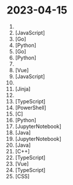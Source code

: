 # 2023-04-15

1. [](https://github.comundefined "AI绘画资料合集（包含国内外可使用平台、使用教程、参数教程、部署教程、业界新闻等等） stable diffusion tutorial、disco diffusion tutorial、 AI Platform") 
2. [](https://github.comundefined "这是一个完整的数字人项目，包含Python内核及UE数字人模型，可以用于做数字助理及抖音自动直播，又或者作为你的应用入口也很帅.") [JavaScript]
3. [](https://github.comundefined "An enterprise-level cloud-native monitoring system, which can be used as drop-in replacement of Prometheus for alerting and Grafana for visualization.") [Go]
4. [](https://github.comundefined "Chinese version of CLIP which achieves Chinese cross-modal retrieval and representation generation.") [Python]
5. [](https://github.comundefined "一款内网综合扫描工具，方便一键自动化、全方位漏扫扫描。") [Go]
6. [](https://github.comundefined "🤖 wukong-robot 是一个简单、灵活、优雅的中文语音对话机器人/智能音箱项目，支持ChatGPT多轮对话能力，还可能是首个支持脑机交互的开源智能音箱项目。") [Python]
7. [](https://github.comundefined "提供多款 Shadowrocket 规则，拥有强劲的广告过滤功能。每日8时重新构建规则。") 
8. [](https://github.comundefined "🎉 (RuoYi)官方仓库 基于SpringBoot，Spring Security，JWT，Vue3 & Vite、Element Plus 的前后端分离权限管理系统") [Vue]
9. [](https://github.comundefined "一套遵循原生态开发模式的 Web UI 组件库，采用自身轻量级模块化规范，易上手，可以更简单快速地构建网页界面。") [JavaScript]
10. [](https://github.comundefined "一个各类漏洞POC知识库") 
11. [](https://github.comundefined "使用Ansible脚本安装K8S集群，介绍组件交互原理，方便直接，不受国内网络环境影响") [Jinja]
12. [](https://github.comundefined "如何将ChatGPT调教成一只猫娘") 
13. [](https://github.comundefined "A flow chart editing framework focusing on business customization. 专注于业务自定义的流程图编辑框架，支持实现脑图、ER图、UML、工作流等各种图编辑场景。") [TypeScript]
14. [](https://github.comundefined "渗透测试有关的POC、EXP、脚本、提权、小工具等---About penetration-testing python-script poc getshell csrf xss cms php-getshell domainmod-xss csrf-webshell cobub-razor cve rce sql sql-poc poc-exp bypass oa-getshell cve-cms") [PowerShell]
15. [](https://github.comundefined "") [C]
16. [](https://github.comundefined "文件快递柜-匿名口令分享文本，文件，像拿快递一样取文件（File Express Cabinet - Anonymous Passcode Sharing Text, Files, Like Taking Express Delivery for Files）") [Python]
17. [](https://github.comundefined "Book_5_《统计至简》 | 鸢尾花书：从加减乘除到机器学习；完成25章草稿。正在进行最后打磨。请多提意见，谢谢") [JupyterNotebook]
18. [](https://github.comundefined "学习通签到安卓Android ---支持所有类型签到一键签到（二维码一键签到！！！）、未交作业提醒、后台静默签到、抢答、全网最强学习通签到软件") [Java]
19. [](https://github.comundefined "Deep Learning System core principles introduction.") [JupyterNotebook]
20. [](https://github.comundefined "🔥XPopup2.0版本重磅来袭，2倍以上性能提升，带来可观的动画性能优化和交互细节的提升！！！功能强大，交互优雅，动画丝滑的通用弹窗！可以替代Dialog，PopupWindow，PopupMenu，BottomSheet，DrawerLayout，Spinner等组件，自带十几种效果良好的动画， 支持完全的UI和动画自定义！(Powerful and Beautiful Popup for Android，can absolutely replace Dialog，PopupWindow，PopupMenu，BottomSheet，DrawerLayout，Spinner. With built-in animators , very easy to custom popup vi…") [Java]
21. [](https://github.comundefined "《明日方舟》小助手，全日常一键长草！| A one-click tool for the daily tasks of Arknights, supporting all clients.") [C++]
22. [](https://github.comundefined "🌱 天翼云盘") [TypeScript]
23. [](https://github.comundefined "🚀一款简洁高效的VuePress知识管理&博客(blog)主题") [Vue]
24. [](https://github.comundefined "🚀 JavaScript diagramming library that uses SVG and HTML for rendering.") [TypeScript]
25. [](https://github.comundefined "不止于 CSS") [CSS]
